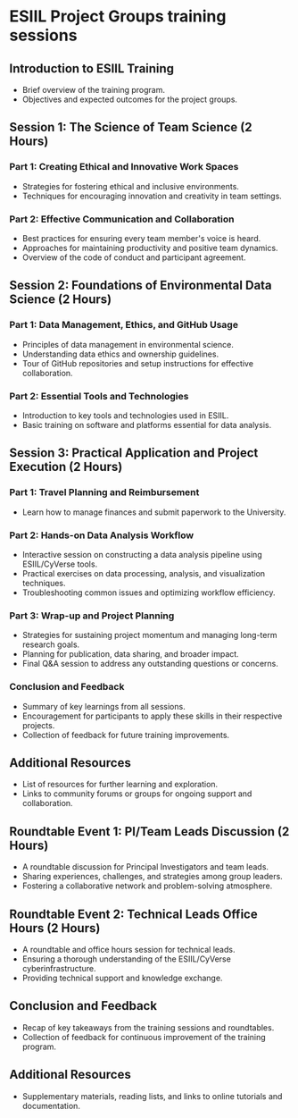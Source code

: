 # ESIIL Project Groups training sessions

## Introduction to ESIIL Training
- Brief overview of the training program.
- Objectives and expected outcomes for the project groups.

## Session 1: The Science of Team Science (2 Hours)
### Part 1: Creating Ethical and Innovative Work Spaces
- Strategies for fostering ethical and inclusive environments.
- Techniques for encouraging innovation and creativity in team settings.

### Part 2: Effective Communication and Collaboration
- Best practices for ensuring every team member's voice is heard.
- Approaches for maintaining productivity and positive team dynamics.
- Overview of the code of conduct and participant agreement.

## Session 2: Foundations of Environmental Data Science (2 Hours)
### Part 1: Data Management, Ethics, and GitHub Usage
- Principles of data management in environmental science.
- Understanding data ethics and ownership guidelines.
- Tour of GitHub repositories and setup instructions for effective collaboration.

### Part 2: Essential Tools and Technologies
- Introduction to key tools and technologies used in ESIIL.
- Basic training on software and platforms essential for data analysis.

## Session 3: Practical Application and Project Execution (2 Hours)

### Part 1: Travel Planning and Reimbursement
- Learn how to manage finances and submit paperwork to the University. 

### Part 2: Hands-on Data Analysis Workflow
- Interactive session on constructing a data analysis pipeline using ESIIL/CyVerse tools.
- Practical exercises on data processing, analysis, and visualization techniques.
- Troubleshooting common issues and optimizing workflow efficiency.

### Part 3: Wrap-up and Project Planning
- Strategies for sustaining project momentum and managing long-term research goals.
- Planning for publication, data sharing, and broader impact.
- Final Q&A session to address any outstanding questions or concerns.

### Conclusion and Feedback
- Summary of key learnings from all sessions.
- Encouragement for participants to apply these skills in their respective projects.
- Collection of feedback for future training improvements.

## Additional Resources
- List of resources for further learning and exploration.
- Links to community forums or groups for ongoing support and collaboration.

## Roundtable Event 1: PI/Team Leads Discussion (2 Hours)
- A roundtable discussion for Principal Investigators and team leads.
- Sharing experiences, challenges, and strategies among group leaders.
- Fostering a collaborative network and problem-solving atmosphere.

## Roundtable Event 2: Technical Leads Office Hours (2 Hours)
- A roundtable and office hours session for technical leads.
- Ensuring a thorough understanding of the ESIIL/CyVerse cyberinfrastructure.
- Providing technical support and knowledge exchange.

## Conclusion and Feedback
- Recap of key takeaways from the training sessions and roundtables.
- Collection of feedback for continuous improvement of the training program.

## Additional Resources
- Supplementary materials, reading lists, and links to online tutorials and documentation.

